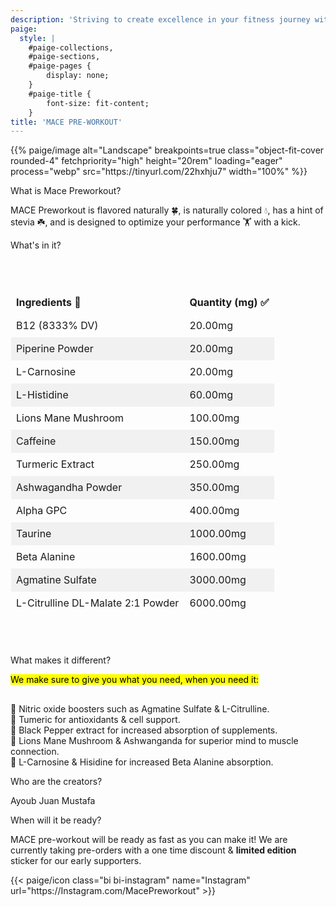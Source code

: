 ```yaml
---
description: 'Striving to create excellence in your fitness journey with all nautral supplementation, intense value, and unrivaled flavor with a kick.'
paige:
  style: |
    #paige-collections,
    #paige-sections,
    #paige-pages {
        display: none;
    }
    #paige-title {
        font-size: fit-content;
    }
title: 'MACE PRE-WORKOUT'
---
```


<!-- All styling for this page goes here (just like normal .css file) -->
<style>
/* Style the supplement facts table */
table {
  border-collapse: collapse;
  margin: 50px auto;
  max-width: 100%;
  width: 600px;
}

table td,
table th {
  border: 1px solid rgba(0, 0, 0, 0);
  padding: 8px;
  text-align: left;
}

table th {
  background-color: rgba(0, 0, 0, 0);
}

/* Alternating row colors */
table tr:nth-child(even) {
  background-color: #f1f1f1;
  font-color: #ffffff;
}
    </style>

<!-- This is the main image of the page -->
<p>{{% paige/image alt="Landscape" breakpoints=true class="object-fit-cover rounded-4" fetchpriority="high" height="20rem" loading="eager" process="webp" src="https://tinyurl.com/22hxhju7" width="100%" %}}</p>

<p class="display-5 fw-bold h2 text-center">What is Mace Preworkout?</p>
<!-- This is the main body paragraph -->
<div class="container-fluid">
    <div class="justify-content-center row">
        <div class="col col-auto col-lg-7 px-0">
            <p class="lead text-center">MACE Preworkout is flavored naturally 🍀, is naturally colored 💧, has a hint of stevia ☘️, and is designed to optimize your performance 🏋️ with a kick. </p>
        </div>
    </div>
</div>
<!-- Table of supplements located here -->
<p class="display-5 fw-bold h2 text-center">What's in it?</p>
<!-- This is the table for the supplementation info -->
    <div style="display: flex; justify-content: center;">
        <table>
            <thead>
            <tr>
                <th>Ingredients 💊</th>
                <th>Quantity (mg) ✅</th>
            </tr>
            </thead>
            <tbody>
            <tr>
                <td>B12 (8333% DV)</td>
                <td>20.00mg</td>
            </tr>
            <tr>
                <td>Piperine Powder</td>
                <td>20.00mg</td>
            </tr>
            <tr>
                <td>L-Carnosine</td>
                <td>20.00mg</td>
            </tr>
            <tr>
                <td>L-Histidine</td>
                <td>60.00mg</td>
            </tr>
            <tr>
                <td>Lions Mane Mushroom</td>
                <td>100.00mg</td>
            </tr>
            <tr>
                <td>Caffeine</td>
                <td>150.00mg</td>
            </tr>
            <tr>
                <td>Turmeric Extract</td>
                <td>250.00mg</td>
            </tr>
            <tr>
                <td>Ashwagandha Powder</td>
                <td>350.00mg</td>
            </tr>
            <tr>
                <td>Alpha GPC</td>
                <td>400.00mg</td>
            </tr>
            <tr>
                <td>Taurine</td>
                <td>1000.00mg</td>
            </tr>
            <tr>
                <td>Beta Alanine</td>
                <td>1600.00mg</td>
            </tr>
            <tr>
                <td>Agmatine Sulfate</td>
                <td>3000.00mg</td>
            </tr>
            <tr>
                <td>L-Citrulline DL-Malate 2:1 Powder</td>
                <td>6000.00mg</td>
            </tr>
            </tbody>
        </table>
    </div>

<p class="display-5 fw-bold h2 text-center">What makes it different?</p>
<div class="container-fluid">
    <div class="justify-content-center row">
        <div class="col col-auto col-lg-7 px-0">
            <p class="lead text-center"><mark>We make sure to give you what you need, when you need it:</mark></p>
            <p class="lead text-center" style="margin-top: 30px;">
                💯 Nitric oxide boosters such as Agmatine Sulfate & L-Citrulline.<br>
                💯 Tumeric for antioxidants & cell support.<br>
                💯 Black Pepper extract for increased absorption of supplements.<br>
                💯 Lions Mane Mushroom & Ashwanganda for superior mind to muscle connection.<br>
                💯 L-Carnosine & Hisidine for increased Beta Alanine absorption.<br>
            </p>  
        </div>
    </div>
</div>

<p class="display-5 fw-bold h2 text-center">Who are the creators?</p>
<div class="container-fluid">
    <div class="justify-content-center row">
        <div class="col col-auto col-lg-7 px-0">
            <p class="lead text-center">Ayoub Juan Mustafa</p>
        </div>
    </div>
</div>

<p class="display-5 fw-bold h2 text-center">When will it be ready?</p>
<div class="container-fluid">
    <div class="justify-content-center row">
        <div class="col col-auto col-lg-7 px-0">
            <p class="lead text-center">MACE pre-workout will be ready as fast as you can make it! We are currently taking pre-orders with a one time discount & <strong>limited edition</strong> sticker for our early supporters.</p>
        </div>
    </div>
</div>

<!-- This section adds the icons on the bottom of the page. -->
<div class="column-gap-3 d-flex display-6 justify-content-center mb-3">
    {{< paige/icon class="bi bi-instagram" name="Instagram" url="https://Instagram.com/MacePreworkout" >}}
</div>
